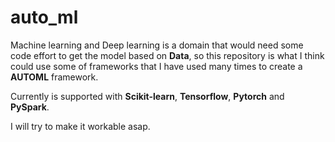 # auto_ml
Machine learning and Deep learning is a domain that would need some code effort to get the model based on **Data**, so 
this repository is what I think could use some of frameworks that I have used many times to create a **AUTOML** 
framework.

Currently is supported with **Scikit-learn**, **Tensorflow**, **Pytorch** and **PySpark**.

I will try to make it workable asap.
